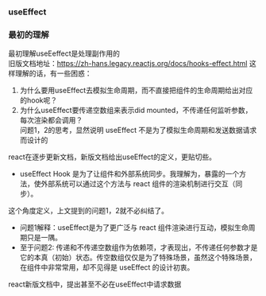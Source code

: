 ### useEffect
### 最初的理解
最初理解useEeffect是处理副作用的  
旧版文档地址：https://zh-hans.legacy.reactjs.org/docs/hooks-effect.html
这样理解的话，有一些困惑：
1. 为什么要用useEffect去模拟生命周期，而不直接把组件的生命周期给出对应的hook呢？
2. 为什么useEffect要传递空数组来表示did mounted，不传递任何监听参数，每次渲染都会调用？  
问题1，2的思考，显然说明 useEffect 不是为了模拟生命周期和发送数据请求而设计的  

react在逐步更新文档，新版文档给出useEffect的定义，更贴切些。  
- useEffect Hook 是为了让组件和外部系统同步。我理解为，暴露的一个方法，使外部系统可以通过这个方法与 react 组件的渲染机制进行交互（同步）。  

这个角度定义，上文提到的问题1，2就不必纠结了。
- 问题1解释：useEffect是为了更广泛与 react 组件渲染进行互动，模拟生命周期只是一隅。
- 至于问题2: 传递和不传递空数组作为依赖项，才表现出，不传递任何参数才是它的本真（初始）状态。传空数组仅仅是为了特殊场景，虽然这个特殊场景，在组件中非常常用，却不见得是 useEffect 的设计初衷。

react新版文档中，提出甚至不必在useEffect中请求数据
